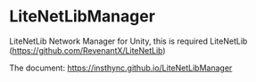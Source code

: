 # LiteNetLibManager
LiteNetLib Network Manager for Unity, this is required LiteNetLib (https://github.com/RevenantX/LiteNetLib)

The document: https://insthync.github.io/LiteNetLibManager
